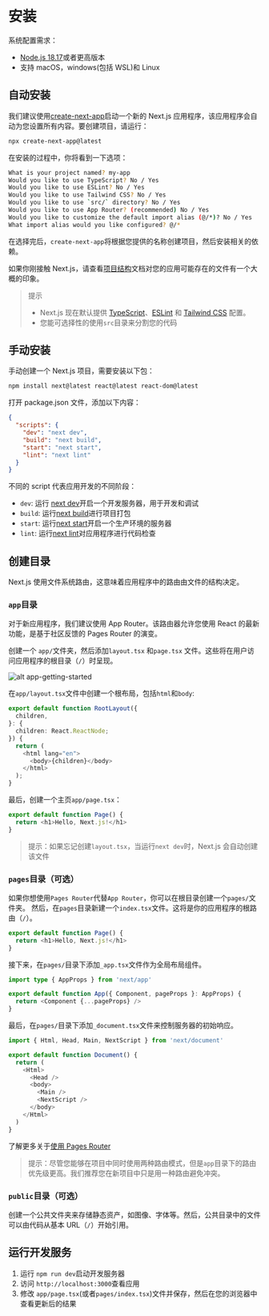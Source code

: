 # 安装

系统配置需求：

- [Node.js 18.17](https://nodejs.org/en)或者更高版本
- 支持 macOS，windows(包括 WSL)和 Linux

## 自动安装

我们建议使用[create-next-app]()启动一个新的 Next.js 应用程序，该应用程序会自动为您设置所有内容。要创建项目，请运行：

```sh
npx create-next-app@latest
```

在安装的过程中，你将看到一下选项：

```sh
What is your project named? my-app
Would you like to use TypeScript? No / Yes
Would you like to use ESLint? No / Yes
Would you like to use Tailwind CSS? No / Yes
Would you like to use `src/` directory? No / Yes
Would you like to use App Router? (recommended) No / Yes
Would you like to customize the default import alias (@/*)? No / Yes
What import alias would you like configured? @/*
```

在选择完后，`create-next-app`将根据您提供的名称创建项目，然后安装相关的依赖。

如果你刚接触 Next.js，请查看[项目结构]()文档对您的应用可能存在的文件有一个大概的印象。

> 提示
>
> - Next.js 现在默认提供 [TypeScript]()、[ESLint]() 和 [Tailwind CSS]() 配置。
> - 您能可选择性的使用`src`目录来分割您的代码

## 手动安装

手动创建一个 Next.js 项目，需要安装以下包：

```sh
npm install next@latest react@latest react-dom@latest
```

打开 package.json 文件，添加以下内容：

```json
{
  "scripts": {
    "dev": "next dev",
    "build": "next build",
    "start": "next start",
    "lint": "next lint"
  }
}
```

不同的 script 代表应用开发的不同阶段：

- `dev`: 运行 [next dev]()开启一个开发服务器，用于开发和调试
- `build`: 运行[next build]()进行项目打包
- `start`: 运行[next start]()开启一个生产环境的服务器
- `lint`: 运行[next lint]()对应用程序进行代码检查

## 创建目录

Next.js 使用文件系统路由，这意味着应用程序中的路由由文件的结构决定。

### `app`目录

对于新应用程序，我们建议使用 App Router。该路由器允许您使用 React 的最新功能，是基于社区反馈的 Pages Router 的演变。

创建一个 `app/`文件夹，然后添加`layout.tsx` 和`page.tsx` 文件。这些将在用户访问应用程序的根目录（`/`）时呈现。

![alt app-getting-started](/app-getting-started.avif)

在`app/layout.tsx`文件中创建一个根布局，包括`html`和`body`:

```TypeScript
export default function RootLayout({
  children,
}: {
  children: React.ReactNode;
}) {
  return (
    <html lang="en">
      <body>{children}</body>
    </html>
  );
}
```

最后，创建一个主页`app/page.tsx`：

```TypeScript
export default function Page() {
  return <h1>Hello, Next.js!</h1>
}
```

> 提示：如果忘记创建`layout.tsx`，当运行`next dev`时，Next.js 会自动创建该文件

### `pages`目录（可选）

如果你想使用`Pages Router`代替`App Router`，你可以在根目录创建一个`pages/`文件夹。
然后，在`pages`目录新建一个`index.tsx`文件。这将是你的应用程序的根路由（`/`）。

```TypeScript
export default function Page() {
  return <h1>Hello, Next.js!</h1>
}
```

接下来，在`pages/`目录下添加`_app.tsx`文件作为全局布局组件。

```TypeScript
import type { AppProps } from 'next/app'

export default function App({ Component, pageProps }: AppProps) {
  return <Component {...pageProps} />
}
```

最后，在`pages/`目录下添加`_document.tsx`文件来控制服务器的初始响应。

```TypeScript
import { Html, Head, Main, NextScript } from 'next/document'

export default function Document() {
  return (
    <Html>
      <Head />
      <body>
        <Main />
        <NextScript />
      </body>
    </Html>
  )
}
```

了解更多关于[使用 Pages Router]()

> 提示：尽管您能够在项目中同时使用两种路由模式，但是`app`目录下的路由优先级更高。我们推荐您在新项目中只是用一种路由避免冲突。

### `public`目录（可选）

创建一个公共文件夹来存储静态资产，如图像、字体等。然后，公共目录中的文件可以由代码从基本 URL（`/`）开始引用。

## 运行开发服务

1. 运行 `npm run dev`启动开发服务器
2. 访问 `http://localhost:3000`查看应用
3. 修改 `app/page.tsx`(或者`pages/index.tsx`)文件并保存，然后在您的浏览器中查看更新后的结果

